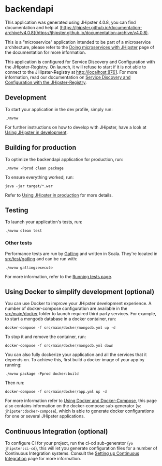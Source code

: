 # backendapi
This application was generated using JHipster 4.0.8, you can find documentation and help at [https://jhipster.github.io/documentation-archive/v4.0.8](https://jhipster.github.io/documentation-archive/v4.0.8).

This is a "microservice" application intended to be part of a microservice architecture, please refer to the [Doing microservices with JHipster][] page of the documentation for more information.

This application is configured for Service Discovery and Configuration with the JHipster-Registry. On launch, it will refuse to start if it is not able to connect to the JHipster-Registry at [http://localhost:8761](http://localhost:8761). For more information, read our documentation on [Service Discovery and Configuration with the JHipster-Registry][].

## Development

To start your application in the dev profile, simply run:

    ./mvnw


For further instructions on how to develop with JHipster, have a look at [Using JHipster in development][].


## Building for production

To optimize the backendapi application for production, run:

    ./mvnw -Pprod clean package

To ensure everything worked, run:

    java -jar target/*.war


Refer to [Using JHipster in production][] for more details.

## Testing

To launch your application's tests, run:

    ./mvnw clean test
### Other tests

Performance tests are run by [Gatling][] and written in Scala. They're located in [src/test/gatling](src/test/gatling) and can be run with:

    ./mvnw gatling:execute

For more information, refer to the [Running tests page][].

## Using Docker to simplify development (optional)

You can use Docker to improve your JHipster development experience. A number of docker-compose configuration are available in the [src/main/docker](src/main/docker) folder to launch required third party services.
For example, to start a mongodb database in a docker container, run:

    docker-compose -f src/main/docker/mongodb.yml up -d

To stop it and remove the container, run:

    docker-compose -f src/main/docker/mongodb.yml down

You can also fully dockerize your application and all the services that it depends on.
To achieve this, first build a docker image of your app by running:

    ./mvnw package -Pprod docker:build

Then run:

    docker-compose -f src/main/docker/app.yml up -d

For more information refer to [Using Docker and Docker-Compose][], this page also contains information on the docker-compose sub-generator (`yo jhipster:docker-compose`), which is able to generate docker configurations for one or several JHipster applications.

## Continuous Integration (optional)

To configure CI for your project, run the ci-cd sub-generator (`yo jhipster:ci-cd`), this will let you generate configuration files for a number of Continuous Integration systems. Consult the [Setting up Continuous Integration][] page for more information.

[JHipster Homepage and latest documentation]: https://jhipster.github.io
[JHipster 4.0.8 archive]: https://jhipster.github.io/documentation-archive/v4.0.8
[Doing microservices with JHipster]: https://jhipster.github.io/documentation-archive/v4.0.8/microservices-architecture/
[Using JHipster in development]: https://jhipster.github.io/documentation-archive/v4.0.8/development/
[Service Discovery and Configuration with the JHipster-Registry]: https://jhipster.github.io/documentation-archive/v4.0.8/microservices-architecture/#jhipster-registry
[Using Docker and Docker-Compose]: https://jhipster.github.io/documentation-archive/v4.0.8/docker-compose
[Using JHipster in production]: https://jhipster.github.io/documentation-archive/v4.0.8/production/
[Running tests page]: https://jhipster.github.io/documentation-archive/v4.0.8/running-tests/
[Setting up Continuous Integration]: https://jhipster.github.io/documentation-archive/v4.0.8/setting-up-ci/

[Gatling]: http://gatling.io/
